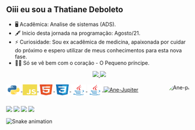 ## Oiii eu sou a Thatiane Deboleto
- 🖥 Acadêmica: Analise de sistemas (ADS).
- 🖋 Inicio desta jornada na programação: Agosto/21.
- ⚡ Curiosidade: Sou ex acadêmica de medicina, apaixonada por cuidar do próximo e espero utilizar de meus conhecimentos para esta nova fase.
- 👨‍⚕️ Só se vê bem com o coração - O Pequeno príncipe.

<div align="center">
  <a href="https://github.com/ThatianeDeboleto">
  <img height="180em" src="https://github-readme-stats.vercel.app/api?username=ThatianeDeboleto&show_icons=true&theme=great-gatsby&include_all_commits=true&count_private=true"/>
  <img height="180em" src="https://github-readme-stats.vercel.app/api/top-langs/?username=ThatianeDeboleto&layout=compact&langs_count=7&theme=great-gatsby"/>
</div>
<div style="display: inline_block"><br>
  <img align="center" alt="Ane-Python" height="30" width="40" src="https://raw.githubusercontent.com/devicons/devicon/master/icons/python/python-original.svg">
  <img align="center" alt="Ane-Js" height="30" width="40" src="https://raw.githubusercontent.com/devicons/devicon/master/icons/javascript/javascript-plain.svg">
  <img align="center" alt="Ane-HTML" height="30" width="40" src="https://raw.githubusercontent.com/devicons/devicon/master/icons/html5/html5-original.svg">
  <img align="center" alt="Ane-CSS" height="30" width="40" src="https://raw.githubusercontent.com/devicons/devicon/master/icons/css3/css3-original.svg">
  <img align="center" alt="Ane-Java" height="30" width="40" src="https://raw.githubusercontent.com/devicons/devicon/master/icons/java/java-original.svg">
  <img align="center" alt="Ane-SCSS" height="30" width="40" src="https://raw.githubusercontent.com/devicons/devicon/master/icons/java/java-original.svg">
   <img align="center" alt="Ane-Jupiter" height="40" width="40" src="https://cdn.icon-icons.com/icons2/2107/PNG/512/file_type_jupyter_icon_130494.png">
  <img align="right" alt="Ane-pic" height="100" style="border-radius:45px;" src="https://pa1.narvii.com/6730/6aa5f0160df9de48ef128e15c602521d0132f936_hq.gif">
  
</div>
  
  ##
 
<div> 
   
  <a href="https://codepen.io/AneDeboleto/pen/oNwPxVX" target="_blank"><img src="https://img.shields.io/badge/-codepen-%FF7F3F?style=for-the-badge&logo=codepen&logoColor=white" target="_blank"></a>
  <a href="https://www.instagram.com/anenimtzz" target="_blank"><img src="https://img.shields.io/badge/-Instagram-%23E4405F?style=for-the-badge&logo=instagram&logoColor=white" target="_blank"></a>
  <a href = "mailto:deboletothatiane@gmail.com"><img src="https://img.shields.io/badge/-Gmail-%23333?style=for-the-badge&logo=gmail&logoColor=white" target="_blank"></a>
  <a href="https://www.linkedin.com/in/thatiane-deboleto" target="_blank"><img src="https://img.shields.io/badge/-LinkedIn-%230077B5?style=for-the-badge&logo=linkedin&logoColor=white" target="_blank"></a> 
 
  ![Snake animation](https://github.com/ThatianeDeboleto/ThatianeDeboleto/blob/output/github-contribution-grid-snake.svg)
  
</div>

